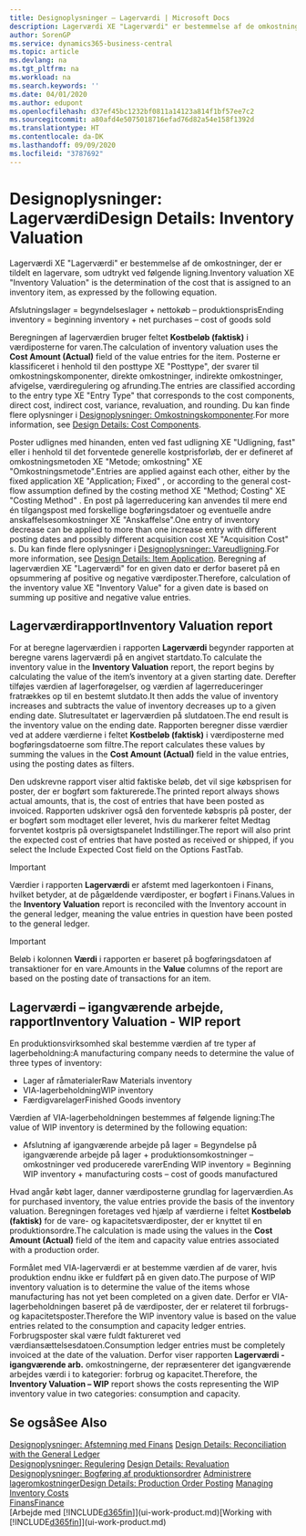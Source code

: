```yaml
---
title: Designoplysninger – Lagerværdi | Microsoft Docs
description: Lagerværdi XE "Lagerværdi" er bestemmelse af de omkostninger, der er tildelt en lagervare, som udtrykt ved følgende ligning.
author: SorenGP
ms.service: dynamics365-business-central
ms.topic: article
ms.devlang: na
ms.tgt_pltfrm: na
ms.workload: na
ms.search.keywords: ''
ms.date: 04/01/2020
ms.author: edupont
ms.openlocfilehash: d37ef45bc1232bf0811a14123a814f1bf57ee7c2
ms.sourcegitcommit: a80afd4e5075018716efad76d82a54e158f1392d
ms.translationtype: HT
ms.contentlocale: da-DK
ms.lasthandoff: 09/09/2020
ms.locfileid: "3787692"
---
```

# <a name="design-details-inventory-valuation"></a><span data-ttu-id="2aba6-103">Designoplysninger: Lagerværdi</span><span class="sxs-lookup"><span data-stu-id="2aba6-103">Design Details: Inventory Valuation</span></span>
<span data-ttu-id="2aba6-104">Lagerværdi XE "Lagerværdi" er bestemmelse af de omkostninger, der er tildelt en lagervare, som udtrykt ved følgende ligning.</span><span class="sxs-lookup"><span data-stu-id="2aba6-104">Inventory valuation XE "Inventory Valuation"  is the determination of the cost that is assigned to an inventory item, as expressed by the following equation.</span></span>  

<span data-ttu-id="2aba6-105">Afslutningslager = begyndelseslager + nettokøb – produktionspris</span><span class="sxs-lookup"><span data-stu-id="2aba6-105">Ending inventory = beginning inventory + net purchases – cost of goods sold</span></span>  

<span data-ttu-id="2aba6-106">Beregningen af lagerværdien bruger feltet **Kostbeløb (faktisk)** i værdiposterne for varen.</span><span class="sxs-lookup"><span data-stu-id="2aba6-106">The calculation of inventory valuation uses the **Cost Amount (Actual)** field of the value entries for the item.</span></span> <span data-ttu-id="2aba6-107">Posterne er klassificeret i henhold til den posttype XE "Posttype", der svarer til omkostningskomponenter, direkte omkostninger, indirekte omkostninger, afvigelse, værdiregulering og afrunding.</span><span class="sxs-lookup"><span data-stu-id="2aba6-107">The entries are classified according to the entry type XE "Entry Type"  that corresponds to the cost components, direct cost, indirect cost, variance, revaluation, and rounding.</span></span> <span data-ttu-id="2aba6-108">Du kan finde flere oplysninger i [Designoplysninger: Omkostningskomponenter](design-details-cost-components.md).</span><span class="sxs-lookup"><span data-stu-id="2aba6-108">For more information, see [Design Details: Cost Components](design-details-cost-components.md).</span></span>  

<span data-ttu-id="2aba6-109">Poster udlignes med hinanden, enten ved fast udligning XE "Udligning, fast" eller i henhold til det forventede generelle kostprisforløb, der er defineret af omkostningsmetoden XE "Metode; omkostning" XE "Omkostningsmetode".</span><span class="sxs-lookup"><span data-stu-id="2aba6-109">Entries are applied against each other, either by the fixed application XE "Application; Fixed" , or according to the general cost-flow assumption defined by the costing method XE "Method; Costing"  XE "Costing Method" .</span></span> <span data-ttu-id="2aba6-110">En post på lagerreducering kan anvendes til mere end én tilgangspost med forskellige bogføringsdatoer og eventuelle andre anskaffelsesomkostninger XE "Anskaffelse".</span><span class="sxs-lookup"><span data-stu-id="2aba6-110">One entry of inventory decrease can be applied to more than one increase entry with different posting dates and possibly different acquisition cost XE "Acquisition Cost" s.</span></span> <span data-ttu-id="2aba6-111">Du kan finde flere oplysninger i [Designoplysninger: Vareudligning](design-details-item-application.md).</span><span class="sxs-lookup"><span data-stu-id="2aba6-111">For more information, see [Design Details: Item Application](design-details-item-application.md).</span></span> <span data-ttu-id="2aba6-112">Beregning af lagerværdien XE "Lagerværdi" for en given dato er derfor baseret på en opsummering af positive og negative værdiposter.</span><span class="sxs-lookup"><span data-stu-id="2aba6-112">Therefore, calculation of the inventory value XE "Inventory Value"  for a given date is based on summing up positive and negative value entries.</span></span>  

## <a name="inventory-valuation-report"></a><span data-ttu-id="2aba6-113">Lagerværdirapport</span><span class="sxs-lookup"><span data-stu-id="2aba6-113">Inventory Valuation report</span></span>  
<span data-ttu-id="2aba6-114">For at beregne lagerværdien i rapporten **Lagerværdi** begynder rapporten at beregne varens lagerværdi på en angivet startdato.</span><span class="sxs-lookup"><span data-stu-id="2aba6-114">To calculate the inventory value in the **Inventory Valuation** report, the report begins by calculating the value of the item’s inventory at a given starting date.</span></span> <span data-ttu-id="2aba6-115">Derefter tilføjes værdien af lagerforøgelser, og værdien af lagerreduceringer fratrækkes op til en bestemt slutdato.</span><span class="sxs-lookup"><span data-stu-id="2aba6-115">It then adds the value of inventory increases and subtracts the value of inventory decreases up to a given ending date.</span></span> <span data-ttu-id="2aba6-116">Slutresultatet er lagerværdien på slutdatoen.</span><span class="sxs-lookup"><span data-stu-id="2aba6-116">The end result is the inventory value on the ending date.</span></span> <span data-ttu-id="2aba6-117">Rapporten beregner disse værdier ved at addere værdierne i feltet **Kostbeløb (faktisk)** i værdiposterne med bogføringsdatoerne som filtre.</span><span class="sxs-lookup"><span data-stu-id="2aba6-117">The report calculates these values by summing the values in the **Cost Amount (Actual)** field in the value entries, using the posting dates as filters.</span></span>  

<span data-ttu-id="2aba6-118">Den udskrevne rapport viser altid faktiske beløb, det vil sige købsprisen for poster, der er bogført som fakturerede.</span><span class="sxs-lookup"><span data-stu-id="2aba6-118">The printed report always shows actual amounts, that is, the cost of entries that have been posted as invoiced.</span></span> <span data-ttu-id="2aba6-119">Rapporten udskriver også den forventede købspris på poster, der er bogført som modtaget eller leveret, hvis du markerer feltet Medtag forventet kostpris på oversigtspanelet Indstillinger.</span><span class="sxs-lookup"><span data-stu-id="2aba6-119">The report will also print the expected cost of entries that have posted as received or shipped, if you select the Include Expected Cost field on the Options FastTab.</span></span>  

> [!IMPORTANT]  
>  <span data-ttu-id="2aba6-120">Værdier i rapporten **Lagerværdi** er afstemt med lagerkontoen i Finans, hvilket betyder, at de pågældende værdiposter, er bogført i Finans.</span><span class="sxs-lookup"><span data-stu-id="2aba6-120">Values in the **Inventory Valuation** report is reconciled with the Inventory account in the general ledger, meaning the value entries in question have been posted to the general ledger.</span></span>  

> [!IMPORTANT]  
>  <span data-ttu-id="2aba6-121">Beløb i kolonnen **Værdi** i rapporten er baseret på bogføringsdatoen af transaktioner for en vare.</span><span class="sxs-lookup"><span data-stu-id="2aba6-121">Amounts in the **Value** columns of the report are based on the posting date of transactions for an item.</span></span>  

## <a name="inventory-valuation---wip-report"></a><span data-ttu-id="2aba6-122">Lagerværdi – igangværende arbejde, rapport</span><span class="sxs-lookup"><span data-stu-id="2aba6-122">Inventory Valuation - WIP report</span></span>  
<span data-ttu-id="2aba6-123">En produktionsvirksomhed skal bestemme værdien af tre typer af lagerbeholdning:</span><span class="sxs-lookup"><span data-stu-id="2aba6-123">A manufacturing company needs to determine the value of three types of inventory:</span></span>  

* <span data-ttu-id="2aba6-124">Lager af råmaterialer</span><span class="sxs-lookup"><span data-stu-id="2aba6-124">Raw Materials inventory</span></span>  
* <span data-ttu-id="2aba6-125">VIA-lagerbeholdning</span><span class="sxs-lookup"><span data-stu-id="2aba6-125">WIP inventory</span></span>  
* <span data-ttu-id="2aba6-126">Færdigvarelager</span><span class="sxs-lookup"><span data-stu-id="2aba6-126">Finished Goods inventory</span></span>  

<span data-ttu-id="2aba6-127">Værdien af VIA-lagerbeholdningen bestemmes af følgende ligning:</span><span class="sxs-lookup"><span data-stu-id="2aba6-127">The value of WIP inventory is determined by the following equation:</span></span>  

* <span data-ttu-id="2aba6-128">Afslutning af igangværende arbejde på lager = Begyndelse på igangværende arbejde på lager + produktionsomkostninger – omkostninger ved producerede varer</span><span class="sxs-lookup"><span data-stu-id="2aba6-128">Ending WIP inventory = Beginning WIP inventory + manufacturing costs – cost of goods manufactured</span></span>  

<span data-ttu-id="2aba6-129">Hvad angår købt lager, danner værdiposterne grundlag for lagerværdien.</span><span class="sxs-lookup"><span data-stu-id="2aba6-129">As for purchased inventory, the value entries provide the basis of the inventory valuation.</span></span> <span data-ttu-id="2aba6-130">Beregningen foretages ved hjælp af værdierne i feltet **Kostbeløb (faktisk)** for de vare- og kapacitetsværdiposter, der er knyttet til en produktionsordre.</span><span class="sxs-lookup"><span data-stu-id="2aba6-130">The calculation is made using the values in the **Cost Amount (Actual)** field of the item and capacity value entries associated with a production order.</span></span>  

<span data-ttu-id="2aba6-131">Formålet med VIA-lagerværdi er at bestemme værdien af de varer, hvis produktion endnu ikke er fuldført på en given dato.</span><span class="sxs-lookup"><span data-stu-id="2aba6-131">The purpose of WIP inventory valuation is to determine the value of the items whose manufacturing has not yet been completed on a given date.</span></span> <span data-ttu-id="2aba6-132">Derfor er VIA-lagerbeholdningen baseret på de værdiposter, der er relateret til forbrugs- og kapacitetsposter.</span><span class="sxs-lookup"><span data-stu-id="2aba6-132">Therefore the WIP inventory value is based on the value entries related to the consumption and capacity ledger entries.</span></span> <span data-ttu-id="2aba6-133">Forbrugsposter skal være fuldt faktureret ved værdiansættelsesdatoen.</span><span class="sxs-lookup"><span data-stu-id="2aba6-133">Consumption ledger entries must be completely invoiced at the date of the valuation.</span></span> <span data-ttu-id="2aba6-134">Derfor viser rapporten **Lagerværdi - igangværende arb.** omkostningerne, der repræsenterer det igangværende arbejdes værdi i to kategorier: forbrug og kapacitet.</span><span class="sxs-lookup"><span data-stu-id="2aba6-134">Therefore, the **Inventory Valuation – WIP** report shows the costs representing the WIP inventory value in two categories: consumption and capacity.</span></span>  

## <a name="see-also"></a><span data-ttu-id="2aba6-135">Se også</span><span class="sxs-lookup"><span data-stu-id="2aba6-135">See Also</span></span>  
<span data-ttu-id="2aba6-136">[Designoplysninger: Afstemning med Finans](design-details-reconciliation-with-the-general-ledger.md) </span><span class="sxs-lookup"><span data-stu-id="2aba6-136">[Design Details: Reconciliation with the General Ledger](design-details-reconciliation-with-the-general-ledger.md) </span></span>  
<span data-ttu-id="2aba6-137">[Designoplysninger: Regulering](design-details-revaluation.md) </span><span class="sxs-lookup"><span data-stu-id="2aba6-137">[Design Details: Revaluation](design-details-revaluation.md) </span></span>  
<span data-ttu-id="2aba6-138">[Designoplysninger: Bogføring af produktionsordrer](design-details-production-order-posting.md)
[Administrere lageromkostninger](finance-manage-inventory-costs.md)</span><span class="sxs-lookup"><span data-stu-id="2aba6-138">[Design Details: Production Order Posting](design-details-production-order-posting.md)
[Managing Inventory Costs](finance-manage-inventory-costs.md)</span></span>  
[<span data-ttu-id="2aba6-139">Finans</span><span class="sxs-lookup"><span data-stu-id="2aba6-139">Finance</span></span>](finance.md)  
<span data-ttu-id="2aba6-140">[Arbejde med [!INCLUDE[d365fin](includes/d365fin_md.md)]](ui-work-product.md)</span><span class="sxs-lookup"><span data-stu-id="2aba6-140">[Working with [!INCLUDE[d365fin](includes/d365fin_md.md)]](ui-work-product.md)</span></span>
